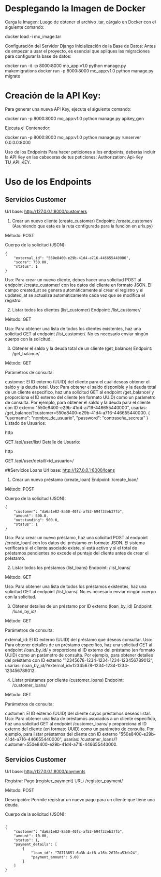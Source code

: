 
# Desplegando la Imagen de Docker
Carga la Imagen:
Luego de obtener el archivo .tar, cárgalo en Docker con el siguiente comando:

docker load -i mo_image.tar



Configuración del Servidor Django
Inicialización de la Base de Datos:
Antes de empezar a usar el proyecto, es esencial que apliques las migraciones para configurar la base de datos:

docker run -it -p 8000:8000 mo_app:v1.0 python manage.py makemigrations
docker run  -p 8000:8000 mo_app:v1.0 python manage.py migrate



# Creación de la API Key:
Para generar una nueva API Key, ejecuta el siguiente comando:

docker run -p 8000:8000 mo_app:v1.0 python manage.py apikey_gen


Ejecuta el Contenedor:

docker run -p 8000:8000 mo_app:v1.0 python manage.py runserver 0.0.0.0:8000


Uso de los Endpoints
Para hacer peticiones a los endpoints, deberás incluir la API Key en las cabeceras de tus peticiones: Authorization: Api-Key TU_API_KEY.

# Uso de los Endpoints

## Servicios Customer
Url base: http://127.0.0.1:8000/customers

1. Crear un nuevo cliente (create_customer)
Endpoint: /create_customer/ (Asumiendo que esta es la ruta configurada para la función en urls.py)

Método: POST

Cuerpo de la solicitud (JSON):


```
{
    "external_id": "550e8400-e29b-41d4-a716-446655440000",
    "score": 750.00,
    "status": 1
}
```
Uso:
Para crear un nuevo cliente, debes hacer una solicitud POST al endpoint /create_customer/ con los datos del cliente en formato JSON. El campo created_at se genera automáticamente al crear el registro y el updated_at se actualiza automáticamente cada vez que se modifica el registro.

2. Listar todos los clientes (list_customer)
Endpoint: /list_customer/

Método: GET

Uso:
Para obtener una lista de todos los clientes existentes, haz una solicitud GET al endpoint /list_customer/. No es necesario enviar ningún cuerpo con la solicitud.

3. Obtener el saldo y la deuda total de un cliente (get_balance)
Endpoint: /get_balance/

Método: GET

Parámetros de consulta:

customer: El ID externo (UUID) del cliente para el cual deseas obtener el saldo y la deuda total.
Uso:
Para obtener el saldo disponible y la deuda total de un cliente específico, haz una solicitud GET al endpoint /get_balance/ y proporciona el ID externo del cliente (en formato UUID) como un parámetro de consulta. Por ejemplo, para obtener el saldo y la deuda para el cliente con ID externo "550e8400-e29b-41d4-a716-446655440000", usarías: /get_balance/?customer=550e8400-e29b-41d4-a716-446655440000.
{
  "username": "nombre_de_usuario",
  "password": "contraseña_secreta"
}
Listado de Usuarios:

http

GET /api/user/list/
Detalle de Usuario:

http

GET /api/user/detail/<id_usuario>/


##Servicios Loans
Url base: http://127.0.0.1:8000/loans
1. Crear un nuevo préstamo (create_loan)
Endpoint: /create_loan/

Método: POST

Cuerpo de la solicitud (JSON):

```
{
    "customer": "da6a1e82-8a50-40fc-af52-694f33eb37fb",
    "amount": 500.0,
    "outstanding": 500.0,
    "status": 1
}
```
Uso:
Para crear un nuevo préstamo, haz una solicitud POST al endpoint /create_loan/ con los datos del préstamo en formato JSON. El sistema verificará si el cliente asociado existe, si está activo y si el total de préstamos pendientes no excede el puntaje del cliente antes de crear el préstamo.

2. Listar todos los préstamos (list_loans)
Endpoint: /list_loans/

Método: GET

Uso:
Para obtener una lista de todos los préstamos existentes, haz una solicitud GET al endpoint /list_loans/. No es necesario enviar ningún cuerpo con la solicitud.

3. Obtener detalles de un préstamo por ID externo (loan_by_id)
Endpoint: /loan_by_id/

Método: GET

Parámetros de consulta:

external_id: El ID externo (UUID) del préstamo que deseas consultar.
Uso:
Para obtener detalles de un préstamo específico, haz una solicitud GET al endpoint /loan_by_id/ y proporciona el ID externo del préstamo (en formato UUID) como un parámetro de consulta. Por ejemplo, para obtener detalles del préstamo con ID externo "12345678-1234-1234-1234-123456789012", usarías: /loan_by_id/?external_id=12345678-1234-1234-1234-123456789012.

4. Listar préstamos por cliente (customer_loans)
Endpoint: /customer_loans/

Método: GET

Parámetros de consulta:

customer: El ID externo (UUID) del cliente cuyos préstamos deseas listar.
Uso:
Para obtener una lista de préstamos asociados a un cliente específico, haz una solicitud GET al endpoint /customer_loans/ y proporciona el ID externo del cliente (en formato UUID) como un parámetro de consulta. Por ejemplo, para listar préstamos del cliente con ID externo "550e8400-e29b-41d4-a716-446655440000", usarías: /customer_loans/?customer=550e8400-e29b-41d4-a716-446655440000.


## Servicios Customer
Url base: http://127.0.0.1:8000/payments

Registrar Pago (register_payment)
URL:
/register_payment/

Método:
POST

Descripción:
Permite registrar un nuevo pago para un cliente que tiene una deuda.

Cuerpo de la solicitud (JSON):

```

{
    "customer": "da6a1e82-8a50-40fc-af52-694f33eb37fb",
    "amount": 10.00,
    "status": 1,
    "payment_details": [
        {
            "loan_id": "78713851-6a3b-4cf8-a16b-2670ca53db24",
            "payment_amount": 5.00
        }
    ]
}

```


